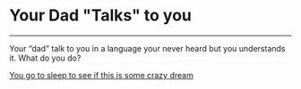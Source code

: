 # Your Dad "Talks" to you
---

Your “dad” talk to you in a language your never heard but you understands it. What do you do?

[You go to sleep to see if this is some crazy dream](sleep.md)

